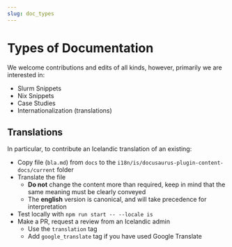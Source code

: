 ```yaml
---
slug: doc_types
---
```


# Types of Documentation

We welcome contributions and edits of all kinds, however, primarily we are interested in:

- Slurm Snippets
- Nix Snippets
- Case Studies
- Internationalization (translations)

## Translations

In particular, to contribute an Icelandic translation of an existing:

- Copy file (`bla.md`) from `docs` to the `i18n/is/docusaurus-plugin-content-docs/current` folder
- Translate the file
  - **Do not** change the content more than required, keep in mind that the same meaning must be clearly conveyed
  - The **english** version is canonical, and will take precedence for interpretation
- Test locally with `npm run start -- --locale is`
- Make a PR, request a review from an Icelandic admin
  - Use the `translation` tag
  - Add `google_translate` tag if you have used Google Translate

